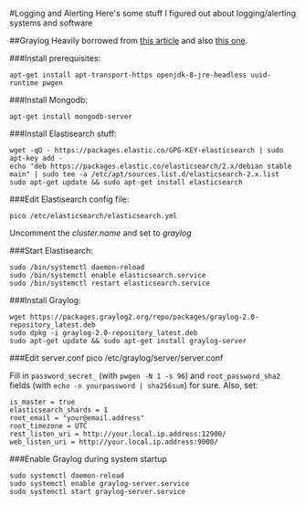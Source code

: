 #Logging and Alerting
Here's some stuff I figured out about logging/alerting systems and software

##Graylog
Heavily borrowed from [this article](http://docs.graylog.org/en/2.0/pages/installation/os/ubuntu.html) and also [this one](http://www.itzgeek.com/how-tos/linux/ubuntu-how-tos/how-to-install-graylog-on-ubuntu-16-04.html).

###Install prerequisites:

    apt-get install apt-transport-https openjdk-8-jre-headless uuid-runtime pwgen

###Install Mongodb:

    apt-get install mongodb-server

###Install Elastisearch stuff:

    wget -qO - https://packages.elastic.co/GPG-KEY-elasticsearch | sudo apt-key add -
    echo "deb https://packages.elastic.co/elasticsearch/2.x/debian stable main" | sudo tee -a /etc/apt/sources.list.d/elasticsearch-2.x.list
    sudo apt-get update && sudo apt-get install elasticsearch
    
###Edit Elastisearch config file:

    pico /etc/elasticsearch/elasticsearch.yml
    
 Uncomment the *cluster.name* and set to *graylog*
 
###Start Elastisearch:

    sudo /bin/systemctl daemon-reload
    sudo /bin/systemctl enable elasticsearch.service
    sudo /bin/systemctl restart elasticsearch.service

###Install Graylog:

    wget https://packages.graylog2.org/repo/packages/graylog-2.0-repository_latest.deb
    sudo dpkg -i graylog-2.0-repository_latest.deb
    sudo apt-get update && sudo apt-get install graylog-server

###Edit server.conf
    pico /etc/graylog/server/server.conf
    
Fill in `password_secret_` (with `pwgen -N 1 -s 96`) and `root_password_sha2` fields (with `echo -n yourpassword | sha256sum`) for sure.  Also, set:

    is_master = true
    elasticsearch_shards = 1
    root_email = "your@email.address"
    root_timezone = UTC
    rest_listen_uri = http://your.local.ip.address:12900/
    web_listen_uri = http://your.local.ip.address:9000/

###Enable Graylog during system startup

    sudo systemctl daemon-reload
    sudo systemctl enable graylog-server.service
    sudo systemctl start graylog-server.service
    
